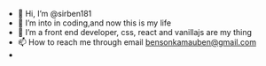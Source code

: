 - 👋 Hi, I’m @sirben181
- 👀 I’m into in coding,and now this is my life
- 🌱 I’m a front end developer, css, react and vanillajs are my thing
- 📫 How to reach me through email bensonkamauben@gmail.com
- 

<!---
sirben181/sirben181 is a ✨ special ✨ repository because its `README.md` (this file) appears on your GitHub profile.
You can click the Preview link to take a look at your changes.
--->
